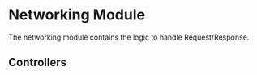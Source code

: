 # Networking Module

The networking module contains the logic to handle Request/Response. 



## Controllers
